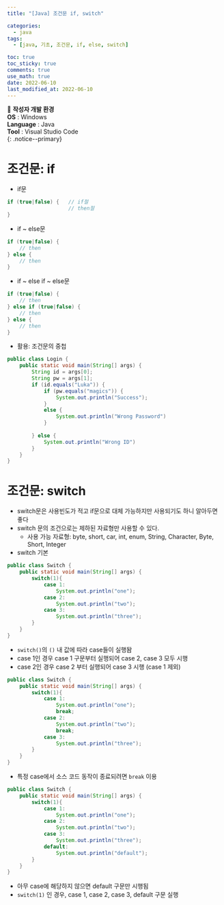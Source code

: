 ```yaml
---
title: "[Java] 조건문 if, switch"

categories:
  - java
tags:
  - [java, 기초, 조건문, if, else, switch]

toc: true
toc_sticky: true
comments: true
use_math: true
date: 2022-06-10
last_modified_at: 2022-06-10
---
```


📌 **작성자 개발 환경** <br>
**OS** : Windows <br>
**Language** : Java<br>
**Tool** : Visual Studio Code<br>
{: .notice--primary}

# 조건문: if

- if문

```java
if (true|false) {   // if절
                    // then절
}
```

- if ~ else문

```java
if (true|false) {
    // then
} else {
    // then
}
```

- if ~ else if ~ else문

```java
if (true|false) {
    // then
} else if (true|false) {
    // then
} else {
    // then
}
```

- 활용: 조건문의 중첩

```java
public class Login {
    public static void main(String[] args) {
        String id = args[0];
        String pw = args[1];
        if (id.equals("Luka")) {
            if (pw.equals("magics")) {
                System.out.println("Success");
            }
            else {
                System.out.println("Wrong Password")
            }
        
        } else {
            System.out.println("Wrong ID")
        }
    }
}
```

# 조건문: switch

- switch문은 사용빈도가 적고 if문으로 대체 가능하지만 사용되기도 하니 알아두면 좋다
- switch 문의 조건으로는 제하된 자료형만 사용할 수 있다.
    - 사용 가능 자료형: byte, short, car, int, enum, String, Character, Byte, Short, Integer
- switch 기본

```java
public class Switch {
    public static void main(String[] args) {
        switch(1){
            case 1:
                System.out.println("one");
            case 2:
                System.out.println("two");
            case 3:
                System.out.println("three");
        }
    }
}
```

- `switch()`의 `()` 내 값에 따라 case들이 실행돰
- case 1인 경우 case 1 구문부터 실행되어 case 2, case 3 모두 시행
- case 2인 경우 case 2 부터 실행되어 case 3 시행 (case 1 제외)

```java
public class Switch {
    public static void main(String[] args) {
        switch(1){
            case 1:
                System.out.println("one");
                break;
            case 2:
                System.out.println("two");
                break;
            case 3:
                System.out.println("three");
        }
    }
}
```

- 특정 case에서 소스 코드 동작이 종료되려면 `break` 이용

```java
public class Switch {
    public static void main(String[] args) {
        switch(1){
            case 1:
                System.out.println("one");
            case 2:
                System.out.println("two");
            case 3:
                System.out.println("three");
            default:
                System.out.println("default");
        }
    }
}
```

- 아무 case에 해당하지 않으면 default 구문만 시행됨
- `switch(1)` 인 경우, case 1, case 2, case 3, default 구문 실행